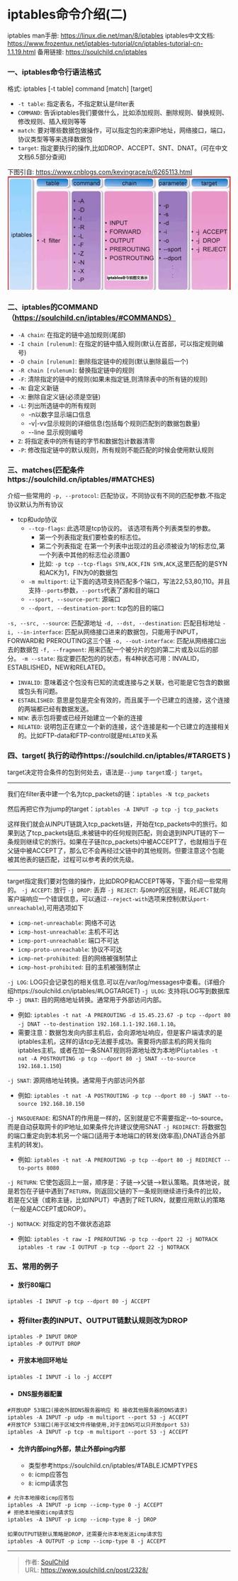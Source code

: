 # iptables命令介绍(二)

<!--more-->
iptables man手册: https://linux.die.net/man/8/iptables
iptables中文文档: https://www.frozentux.net/iptables-tutorial/cn/iptables-tutorial-cn-1.1.19.html
备用链接: https://soulchild.cn/iptables

### 一、iptables命令行语法格式
格式: iptables [-t table] command [match] [target]
- `-t table`: 指定表名，不指定默认是filter表
- `COMMAND`: 告诉iptables我们要做什么，比如添加规则、删除规则、替换规则、修改规则、插入规则等等
- `match`: 要对哪些数据包做操作，可以指定包的来源IP地址，网络接口，端口，协议类型等等来选择数据包
- `target`: 指定要执行的操作,比如DROP、ACCEPT、SNT、DNAT。(可在中文文档6.5部分查阅)


下图引自: https://www.cnblogs.com/kevingrace/p/6265113.html
![50965-s09k6z8ubo.png](images/4270877079.png)


### 二、iptables的COMMAND（https://soulchild.cn/iptables/#COMMANDS）
- `-A chain`: 在指定的链中追加规则(尾部)
- `-I chain [rulenum]`: 在指定的链中插入规则(默认在首部，可以指定规则编号)
- `-D chain [rulenum]`: 删除指定链中的规则(默认删除最后一个)
- `-R chain [rulenum]`: 替换指定链中的规则
- `-F`: 清除指定的链中的规则(如果未指定链,则清除表中的所有链的规则)
- `-N`: 自定义新链
- `-X`: 删除自定义链(必须是空链)
- `-L`: 列出所选链中的所有规则
   - -n以数字显示端口信息
   - -v|-vv显示规则的详细信息(包括每个规则匹配到的数据包数量)
   - --line 显示规则编号
- `Z`: 将指定表中的所有链的字节和数据包计数器清零
- `-P`: 修改指定链中的默认规则，所有规则不能匹配的时候会使用默认规则


### 三、matches(匹配条件https://soulchild.cn/iptables/#MATCHES)
介绍一些常用的
`-p, --protocol`: 匹配协议，不同协议有不同的匹配参数.不指定协议默认为所有协议
- tcp和udp协议
  - `--tcp-flags`: 此选项是tcp协议的。 该选项有两个列表类型的参数。
    - 第一个列表指定我们要检查的标志位。
    - 第二个列表指定 在第一个列表中出现过的且必须被设为1的标志位,第一个列表中其他的标志位必须置0
    - 比如: `-p tcp --tcp-flags SYN,ACK,FIN SYN,ACK`,这里匹配的是SYN和ACK为1，FIN为0的数据包
  - `-m multiport`: 让下面的选项支持匹配多个端口，写法22,53,80,110。并且支持`--ports`参数，`--ports`代表了源和目的端口
  - `--sport, --source-port`: 源端口
  - `--dport, --destination-port`: tcp包的目的端口
  

`-s, --src, --source`: 匹配源地址
`-d, --dst, --destination`: 匹配目标地址
`-i, --in-interface`: 匹配从网络接口进来的数据包，只能用于INPUT，FORWARD和 PREROUTING这三个链
`-o, --out-interface`: 匹配从网络接口出去的数据包
`-f, --fragment`: 用来匹配一个被分片的包的第二片或及以后的部分。
`-m --state`: 指定要匹配包的的状态，有4种状态可用：INVALID，ESTABLISHED，NEW和RELATED。 
- `INVALID`: 意味着这个包没有已知的流或连接与之关联，也可能是它包含的数据或包头有问题。
- `ESTABLISHED`: 意思是包是完全有效的，而且属于一个已建立的连接，这个连接的两端都已经有数据发送。
- `NEW`: 表示包将要或已经开始建立一个新的连接
- `RELATED`: 说明包正在建立一个新的连接，这个连接是和一个已建立的连接相关的。比如FTP-data和FTP-control就是`RELATED`关系

### 四、target( 执行的动作https://soulchild.cn/iptables/#TARGETS )
target决定符合条件的包到何处去，语法是`--jump target`或`-j target`。

---

我们在filter表中建一个名为tcp_packets的链：`iptables -N tcp_packets`

然后再把它作为jump的target：`iptables -A INPUT -p tcp -j tcp_packets`

这样我们就会从INPUT链跳入tcp_packets链，开始在tcp_packets中的旅行。如果到达了tcp_packets链后,未被链中的任何规则匹配，则会退到INPUT链的下一条规则继续它的旅行。如果在子链(tcp_packets)中被ACCEPT了，也就相当于在父链中被ACCEPT了，那么它不会再经过父链中的其他规则。但要注意这个包能被其他表的链匹配，过程可以参考表的优先级。

---

target指定我们要对包做的操作，比如DROP和ACCEPT等等，下面介绍一些常用的。
`-j ACCEPT`: 放行
`-j DROP`: 丢弃
`-j REJECT`: 与`DROP`的区别是，REJECT就向客户端响应一个错误信息，可以通过`--reject-with`选项来控制(默认`port-unreachable`),可用选项如下
- `icmp-net-unreachable`: 网络不可达
- `icmp-host-unreachable`: 主机不可达
- `icmp-port-unreachable`: 端口不可达
- `icmp-proto-unreachable`: 协议不可达
- `icmp-net-prohibited`: 目的网络被强制禁止
- `icmp-host-prohibited`: 目的主机被强制禁止

`-j LOG`: LOG只会记录包的相关信息.可以在/var/log/messages中查看。(详细介绍https://soulchild.cn/iptables/#LOGTARGET)
`-j ULOG`: 支持将LOG写到数据库中
`-j DNAT`: 目的网络地址转换。通常用于外部访问内部。
- 例如: `iptables -t nat -A PREROUTING -d 15.45.23.67 -p tcp --dport 80 -j DNAT --to-destination 192.168.1.1-192.168.1.10`。
- 需要注意：数据包发向内部主机后，会向源地址响应，但是客户端请求的是iptables主机，这样的话tcp无法握手成功。需要将内部主机的网关指向iptables主机。或者在加一条SNAT规则将源地址改为本地IP(`iptables -t nat -A POSTROUTING -p tcp --dport 80 -j SNAT --to-source 192.168.1.150`)

`-j SNAT`: 源网络地址转换。通常用于内部访问外部
- 例如: `iptables -t nat -A POSTROUTING -p tcp --dport 80 -j SNAT --to-source 192.168.10.150`

`-j MASQUERADE`: 和SNAT的作用是一样的，区别就是它不需要指定--to-source。而是自动获取网卡的IP地址,如果条件允许建议使用SNAT
`-j REDIRECT`: 将数据包的端口重定向到本机另一个端口(适用于本地端口的转发(效率高),DNAT适合外部主机的转发)。
- 例如: `iptables -t nat -A PREROUTING -p tcp --dport 80 -j REDIRECT --to-ports 8080`

`-j RETURN`: 它使包返回上一层，顺序是：子链——>父链——>默认策略。具体地说，就是若包在子链中遇到了`RETURN`，则返回父链的下一条规则继续进行条件的比较，若是在父链（或称主链，比如INPUT）中遇到了RETURN，就要应用默认的策略（一般是ACCEPT或DROP）。

`-j NOTRACK`: 对指定的包不做状态追踪
- 例如: `iptables -t raw -I PREROUTING -p tcp --dport 22 -j NOTRACK`
`iptables -t raw -I OUTPUT -p tcp --dport 22 -j NOTRACK`

### 五、常用的例子
- #### 放行80端口
`iptables -I INPUT -p tcp --dport 80 -j ACCEPT`

- ### 将filter表的INPUT、OUTPUT链默认规则改为DROP
```
iptables -P INPUT DROP
iptables -P OUTPUT DROP
```

- #### 开放本地回环地址
`iptables -I INPUT -i lo -j ACCEPT`

- #### DNS服务器配置
```
#开放UDP 53端口(接收外部DNS服务器响应 和 接收其他服务器的DNS请求)
iptables -A INPUT -p udp -m multiport --port 53 -j ACCEPT
#开放TCP 53端口(用于区域文件传输使用,对于主DNS可以只开放dport 53)
iptables -A INPUT -p tcp -m multiport --port 53 -j ACCEPT
```

- #### 允许内部ping外部，禁止外部ping内部
  - 类型参考https://soulchild.cn/iptables/#TABLE.ICMPTYPES
  - `0`: icmp应答包
  - `8`: icmp请求包

```
# 允许本地接收icmp应答包
iptables -A INPUT -p icmp --icmp-type 0 -j ACCEPT
# 拒绝本地接收icmp请求包
iptables -A INPUT -p icmp --icmp-type 8 -j DROP

如果OUTPUT链默认策略是DROP，还需要允许本地发送icmp请求包
iptables -A OUTPUT -p icmp --icmp-type 8 -j ACCEPT
```





---

> 作者: [SoulChild](https://www.soulchild.cn)  
> URL: https://www.soulchild.cn/post/2328/  

